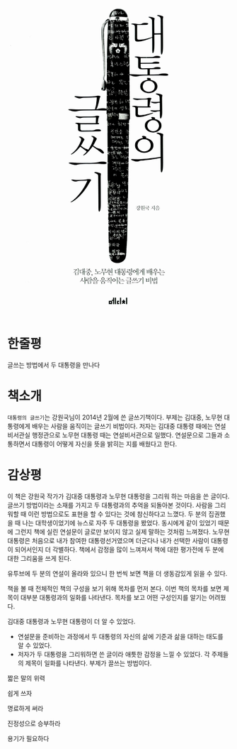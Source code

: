 <!-- markdownlint-disable MD025 MD036 MD041 -->

![대통령의 글쓰기](cover.jpg)

# 한줄평

글쓰는 방법에서 두 대통령을 만나다

# 책소개

`대통령의 글쓰기`는 강원국님이 2014년 2월에 쓴 글쓰기책이다. 부제는 김대중, 노무현 대통령에게 배우는 사람을 움직이는 글쓰기 비법이다. 저자는 김대중 대통령 때에는 연설비서관실 행정관으로 노무현 대통령 때는 연설비서관으로 일했다. 연설문으로 그들과 소통하면서 대통령이 어떻게 자신을 뜻을 밝히는 지를 배웠다고 한다.

# 감상평

이 책은 강원국 작가가 김대중 대통령과 노무현 대통령을 그리워 하는 마음을 쓴 글이다. 글쓰기 방법이라는 소재를 가지고 두 대통령과의 추억을 되돌아본 것이다. 사람을 그리워할 때 이런 방법으로도 표현을 할 수 있다는 것에 참신하다고 느꼈다. 두 분의 집권했을 때 나는 대학생이었기에 뉴스로 자주 두 대통령을 봤었다. 동시에게 같이 있었기 때문에 그런지 책에 실린 연설문이 글로만 보이지 않고 실제 말하는 것처럼 느껴졌다. 노무현 대통령은 처음으로 내가 참여한 대통령선거였으며 더군다나 내가 선택한 사람이 대통령이 되어서인지 더 각별하다. 책에서 감정을 많이 느껴져서 책에 대한 평가전에 두 분에 대한 그리움을 쓰게 된다.

유투브에 두 분의 연설이 올라와 있으니 한 번씩 보면 책을 더 생동감있게 읽을 수 있다.



책을 볼 때 전체적인 책의 구성을 보기 위해 목차를 먼저 본다. 이번 책의 목차를 보면 제목이 대부분 대통령과의 일화를 나타낸다. 목차를 보고 어떤 구성인지를 알기는 어려웠다.  

김대중 대통령과 노무현 대통령이 더 알 수 있었다.

- 연설문을 준비하는 과정에서 두 대통령의 자신의 삶에 기준과 삶을 대하는 태도를 알 수 있었다.
- 저자가 두 대통령을 그리워하면 쓴 글이라 애틋한 감정을 느낄 수 있었다. 각 주제들의 제목이 일화를 나타낸다. 부제가 끌쓰는 방법이다.

짧은 말의 위력

쉽게 쓰자

명료하게 써라

진정성으로 승부하라

용기가 필요하다